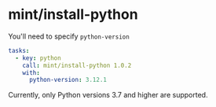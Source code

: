 # mint/install-python

You'll need to specify `python-version`

```yaml
tasks:
  - key: python
    call: mint/install-python 1.0.2
    with:
      python-version: 3.12.1
```

Currently, only Python versions 3.7 and higher are supported.
